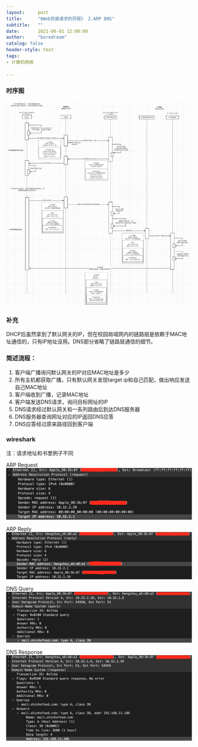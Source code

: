 ```yaml
---
layout:     post
title:      "《Web页面请求的历程》 2.ARP DNS"
subtitle:   ""
date:       2021-06-01 12:00:00
author:     "boredream"
catalog: false
header-style: text
tags:
- 计算机网络

---
```


### 时序图
![ARP](https://github.com/boredream/boredream.github.io/blob/master/img/in-post/netarpdns.png?raw=true)  
  
### 补充
DHCP后虽然拿到了默认网关的IP，但在校园局域网内的链路层是依赖于MAC地址通信的，只有IP地址没用。DNS部分省略了链路层通信的细节。

### 简述流程：  
1. 客户端广播询问默认网关的IP对应MAC地址是多少
2. 所有主机都获取广播，只有默认网关发现target ip和自己匹配，做出响应发送自己MAC地址
3. 客户端收到广播，记录MAC地址
4. 客户端发送DNS请求，询问目标网址的IP
5. DNS请求经过默认网关和一系列路由后到达DNS服务器
6. DNS服务器查询网址对应的IP返回DNS应答
7. DNS应答经过原来路径回到客户端

### wireshark
注：请求地址和书里例子不同  
  
ARP Request
![ARP Request](https://github.com/boredream/boredream.github.io/blob/master/img/in-post/wsarp1.png?raw=true)  
  
ARP Reply
![ARP Reply](https://github.com/boredream/boredream.github.io/blob/master/img/in-post/wsarp2.png?raw=true)  
  
DNS Query
![DNS Query](https://github.com/boredream/boredream.github.io/blob/master/img/in-post/wsdns1.png?raw=true)  
  
DNS Response
![DNS Response](https://github.com/boredream/boredream.github.io/blob/master/img/in-post/wsdns2.png?raw=true)  

